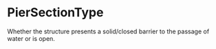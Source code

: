 PierSectionType
===============

Whether the structure presents a solid/closed barrier to the passage of water or is open.
